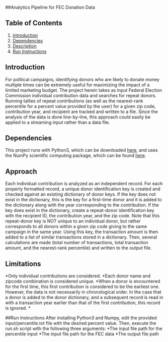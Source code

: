 ##Analytics Pipeline for FEC Donation Data

## Table of Contents
1. [Introduction](README.md#introduction)
2. [Dependencies](README.md#dependencies)
3. [Description](README.md#description)
4. [Run Instructions](README.md#run-instructions)

## Introduction
For political campaigns, identifying donors who are likely to donate money multiple times can be extremely useful for maximizing the impact of a limited marketing budget. The project herein takes as input Federal Election Commission individual contribution data and searches for repeat donors. Running tallies of repeat contributions (as well as the nearest-rank percentile for a percent value provided by the user) for a given zip code, contribution year, and recipient are tracked and written to a file. Since the analysis of the data is done line-by-line, this approach could easily be applied to a streaming input rather than a data file.

## Dependencies
This project runs with Python3, which can be downloaded [here](https://www.python.org/download/releases/3.0/), and uses the NumPy scientific computing package, which can be found [here](http://www.numpy.org).

## Approach
Each individual contribution is analyzed as an independent record. For each properly formatted record, a unique donor identification key is created and checked against an existing dictionary of donor keys. If the key does not exist in the dictionary, this is the key for a first-time donor and it is added to the dictionary along with the year corresponding to the contribution. If the key does exist in the dictionary, create a repeat-donor identification key with the recipient ID, the contribution year, and the zip code. Note that this repeat-donor key is NOT unique to an individual donor, but rather corresponds to all donors within a given zip code giving to the same campaign in the same year. Using this key, the transaction amount is then added to a list of similar transactions stored in a dictionary. Then, several calculations are made (total number of transactions, total transaction amount, and the nearest-rank percentile) and written to the output file.

## Limitations

*Only individual contributions are considered.
*Each donor name and zipcode combination is considered unique.
*When a donor is encountered for the first time, this first contribution is considered to be the earliest one. However, the data is not necessarily in chronological order. In the case that a donor is added to the donor dictionary, and a subsequent record is read in with a transaction year earlier than that of the first contribution, this record is ignored.
*

##Run Instructions
After installing Python3 and Numpy, edit the provided input/percentile.txt file with the desired percent value. Then, execute the run.sh script with the following three arguments:
*The input file path for the percentile input
*The input file path for the FEC data
*The output file path